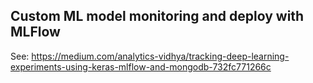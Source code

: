## Custom ML model monitoring and deploy with MLFlow

See: https://medium.com/analytics-vidhya/tracking-deep-learning-experiments-using-keras-mlflow-and-mongodb-732fc771266c